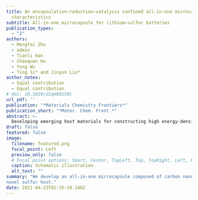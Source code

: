 ```yaml
---
title: An encapsulation–reduction–catalysis confined all-in-one microcapsule for lithium–sulfur batteries displaying a high capacity and stable temperature tolerance
  characteristics
subtitle: All-in-one microcapsule for lithium–sulfur batteries
publication_types:
  - "2"
authors:
  - Mengfei Zhu
  - admin
  - Tianli Han
  - Chaoquan Hu
  - Yong Wu
  - Ting Si* and Jinyun Liu*
author_notes:
  - Equal contribution
  - Equal contribution
# doi: 10.1039/d1qm00250c
url_pdf: ''
publication: "*Materials Chemistry Frontiers*"
publication_short: "*Mater. Chem. Front.*"
abstract: >-
  Developing emerging host materials for constructing high energy-density lithium–sulfur (Li–S) has received extensive attention. Herein, we develop a carbon nanotube (CNT)/S-infilled all-in-one microcapsule for Li–S batteries by catalytically growing CNTs using reduced Co3O4 nanoboxes inside amicrocapsule. The encapsulation of Co3O4 nanoboxes into the microcapsule is achieved by using an oil-in-water emulsion. In the all-in-one microcapsule, the CNTs improve the conductivity, the microcapsule shell reduces the loss of polysulfides during cycling, and the void inside the microcapsuleefficiently accommodates the volumetric change of sulfur. A Li–S battery based on the all-in-one microcapsule exhibits a high capacity of 1010 mA h g1 after 250 cycles and a coulombic efficiency of E99.8%. Moreover, the battery displays stable performance when cycling at temperatures of 5 1C and45 1C, which indicates its good potential for practical applications.
draft: false
featured: false
image:
  filename: featured.png
  focal_point: Left
  preview_only: false
  # Focal point options: Smart, Center, TopLeft, Top, TopRight, Left, Right, BottomLeft, Bottom, BottomRight
  caption: Schematic illustration
  alt_text: ""
summary: "We develop an all-in-one microcapsule composed of carbon nanotubes (CNTs) growing inside the microcapsule as a
novel sulfur host."
date: 2021-04-23T02:35:19.146Z
---
```

